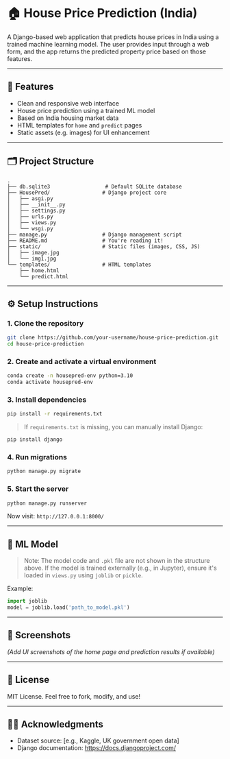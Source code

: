 # 🏠 House Price Prediction (India)

A Django-based web application that predicts house prices in India using a trained machine learning model. The user provides input through a web form, and the app returns the predicted property price based on those features.

---

## 🚀 Features

- Clean and responsive web interface
- House price prediction using a trained ML model
- Based on India housing market data
- HTML templates for `home` and `predict` pages
- Static assets (e.g. images) for UI enhancement

---

## 🗂️ Project Structure

```
.
├── db.sqlite3                  # Default SQLite database
├── HousePred/                 # Django project core
│   ├── asgi.py
│   ├── __init__.py
│   ├── settings.py
│   ├── urls.py
│   ├── views.py
│   └── wsgi.py
├── manage.py                  # Django management script
├── README.md                  # You're reading it!
├── static/                    # Static files (images, CSS, JS)
│   ├── image.jpg
│   └── img1.jpg
└── templates/                 # HTML templates
    ├── home.html
    └── predict.html
```

---

## ⚙️ Setup Instructions

### 1. Clone the repository

```bash
git clone https://github.com/your-username/house-price-prediction.git
cd house-price-prediction
```

### 2. Create and activate a virtual environment

```bash
conda create -n housepred-env python=3.10
conda activate housepred-env
```

### 3. Install dependencies

```bash
pip install -r requirements.txt
```

> If `requirements.txt` is missing, you can manually install Django:
```bash
pip install django
```

### 4. Run migrations

```bash
python manage.py migrate
```

### 5. Start the server

```bash
python manage.py runserver
```

Now visit: `http://127.0.0.1:8000/`

---

## 🧠 ML Model

> Note: The model code and `.pkl` file are not shown in the structure above. If the model is trained externally (e.g., in Jupyter), ensure it's loaded in `views.py` using `joblib` or `pickle`.

Example:
```python
import joblib
model = joblib.load('path_to_model.pkl')
```

---

## 📸 Screenshots

*(Add UI screenshots of the home page and prediction results if available)*

---

## 📄 License

MIT License. Feel free to fork, modify, and use!

---

## 🙋‍♀️ Acknowledgments

- Dataset source: [e.g., Kaggle, UK government open data]
- Django documentation: https://docs.djangoproject.com/


